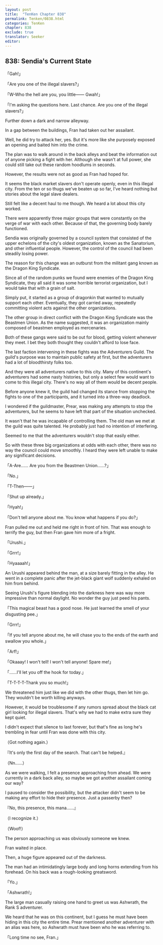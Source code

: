 ```yaml
---
layout: post
title:  "TenKen Chapter 838"
permalink: Tenken/0838.html
categories: TenKen
chapter: 838
exclude: true
translator: Seeker
editor: 
---
```

<h2 id="ch838">838: Sendia's Current State</h2>

「Gah!」

「Are you one of the illegal slavers?」

「W-Who the hell are you, you little―― Gwah!」

「I'm asking the questions here. Last chance. Are you one of the illegal slavers?」

 Further down a dark and narrow alleyway.

 In a gap between the buildings, Fran had taken out her assailant.

 Well, he did try to attack her, yes. But it's more like she purposely exposed an opening and baited him into the crime.

 The plan was to walk around in the back alleys and beat the information out of anyone picking a fight with her. Although she wasn't at full power, she could still take out these random hoodlums in seconds.

 However, the results were not as good as Fran had hoped for.

 It seems the black market slavers don't operate openly, even in this illegal city. From the ten or so thugs we've beaten up so far, I've heard nothing but stories about the legal slave dealers.

 Still felt like a decent haul to me though. We heard a lot about this city worked.

 There were apparently three major groups that were constantly on the verge of war with each other. Because of that, the governing body barely functioned.

 Sendia was originally governed by a council system that consisted of the upper echelons of the city's oldest organization, known as the Sanatorium, and other influential people. However, the control of the council had been steadily losing power.

 The reason for this change was an outburst from the militant gang known as the Dragon King Syndicate.

 Since all of the random punks we found were enemies of the Dragon King Syndicate, they all said it was some horrible terrorist organization, but I would take that with a grain of salt.

 Simply put, it started as a group of dragonkin that wanted to mutually support each other. Eventually, they got carried away, repeatedly committing violent acts against the other organizations.

 The other group in direct conflict with the Dragon King Syndicate was the Beastmen Union. As the name suggested, it was an organization mainly composed of beastmen employed as mercenaries.

 Both of these gangs were said to be out for blood, getting violent whenever they meet. I bet they both thought they couldn't afford to lose face.

 The last faction intervening in these fights was the Adventurers Guild. The guild's purpose was to maintain public safety at first, but the adventurers had a lot of bloodthirsty folks too.

 And they were all adventurers native to this city. Many of this continent's adventurers had some nasty histories, but only a select few would want to come to this illegal city. There's no way all of them would be decent people.

 Before anyone knew it, the guild had changed its stance from stopping the fights to one of the participants, and it turned into a three-way deadlock.

 I wondered if the guildmaster, Prear, was making any attempts to stop the adventurers, but he seems to have left that part of the situation unchecked.

 It wasn't that he was incapable of controlling them. The old man we met at the guild was quite talented. He probably just had no intention of interfering.

 Seemed to me that the adventurers wouldn't stop that easily either.

 So with these three big organizations at odds with each other, there was no way the council could move smoothly. I heard they were left unable to make any significant decisions.

「A-Are…… Are you from the Beastmen Union……?」

「No.」

「T-Then――」

「Shut up already.」

「Hyah!」

「Don't tell anyone about me. You know what happens if you do?」

 Fran pulled me out and held me right in front of him. That was enough to terrify the guy, but then Fran gave him more of a fright.

「Urushi.」

「Grrr!」

「Hyaaaah!」

 An Urushi appeared behind the man, at a size barely fitting in the alley. He went in a complete panic after the jet-black giant wolf suddenly exhaled on him from behind.

 Seeing Urushi's figure blending into the darkness here was way more impressive than normal daylight. No wonder the guy just peed his pants.

「This magical beast has a good nose. He just learned the smell of your disgusting pee.」

「Grrr!」

「If you tell anyone about me, he will chase you to the ends of the earth and swallow you whole.」

「Arf!」

「Okaaay! I won't tell! I won't tell anyone! Spare me!」

「……I'll let you off the hook for today.」

「T-T-T-T-Thank you so much!」

 We threatened him just like we did with the other thugs, then let him go. They wouldn't be worth killing anyways.

 However, it would be troublesome if any rumors spread about the black cat girl looking for illegal slavers. That's why we had to make extra sure they kept quiet.

 I didn't expect that silence to last forever, but that's fine as long he's trembling in fear until Fran was done with this city.

（Got nothing again.）

『It's only the first day of the search. That can't be helped.』

（Nn……）

 As we were walking, I felt a presence approaching from ahead. We were currently in a dark back alley, so maybe we got another assailant coming our way?

 I paused to consider the possibility, but the attacker didn't seem to be making any effort to hide their presence. Just a passerby then?

『No, this presence, this mana……』

（I recognize it.）

（Woof!）

 The person approaching us was obviously someone we knew.

 Fran waited in place.

 Then, a huge figure appeared out of the darkness.

 The man had an intimidatingly large body and long horns extending from his forehead. On his back was a rough-looking greatsword.

「Yo.」

「Ashwrath!」

 The large man casually raising one hand to greet us was Ashwrath, the Rank S adventurer.

 We heard that he was on this continent, but I guess he must have been hiding in this city the entire time. Prear mentioned another adventurer with an alias was here, so Ashwrath must have been who he was referring to.

「Long time no see, Fran.」


